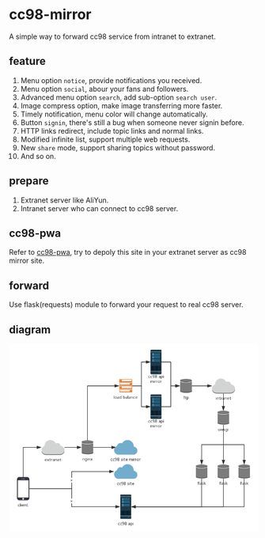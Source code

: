 # cc98-mirror

A simple way to forward cc98 service from intranet to extranet.

## feature

1. Menu option `notice`, provide notifications you received.
2. Menu option `social`, abour your fans and followers.
3. Advanced menu option `search`, add sub-option `search user`.
4. Image compress option, make image transferring more faster.
5. Timely notification, menu color will change automatically.
6. Button `signin`, there's still a bug when someone never signin before.
7. HTTP links redirect, include topic links and normal links.
8. Modified infinite list, support multiple web requests.
9. New `share` mode, support sharing topics without password.
10. And so on.

## prepare

1. Extranet server like AliYun.
2. Intranet server who can connect to cc98 server.

## cc98-pwa

Refer to [cc98-pwa](https://github.com/ZJU-CC98/CC98-PWA), try to depoly this site in your extranet server as cc98 mirror site.

## forward

Use flask(requests) module to forward your request to real cc98 server.

## diagram

![](diagram.jpg)
